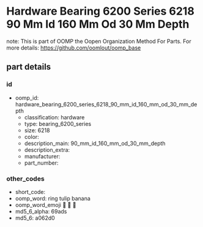 # Hardware Bearing 6200 Series 6218 90 Mm Id 160 Mm Od 30 Mm Depth  

note: This is part of OOMP the Oopen Organization Method For Parts. For more details: https://github.com/oomlout/oomp_base

##  part details





### id
* oomp_id: hardware_bearing_6200_series_6218_90_mm_id_160_mm_od_30_mm_depth
  * classification: hardware
  * type: bearing_6200_series
  * size: 6218
  * color: 
  * description_main: 90_mm_id_160_mm_od_30_mm_depth
  * description_extra: 
  * manufacturer: 
  * part_number: 

### other_codes
* short_code: 
* oomp_word: ring tulip banana
* oomp_word_emoji :ring: :tulip: :banana:
* md5_6_alpha: 69ads
* md5_6: a062d0